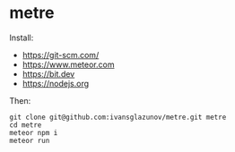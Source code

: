 # metre

Install:

- https://git-scm.com/
- https://www.meteor.com
- https://bit.dev
- https://nodejs.org

Then:

```
git clone git@github.com:ivansglazunov/metre.git metre
cd metre
meteor npm i
meteor run
```